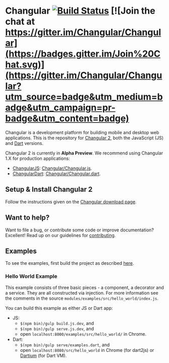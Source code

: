 Changular [![Build Status](https://travis-ci.org/Changular/Changular.svg?branch=master)](https://travis-ci.org/Changular/Changular) [![Join the chat at https://gitter.im/Changular/Changular](https://badges.gitter.im/Join%20Chat.svg)](https://gitter.im/Changular/Changular?utm_source=badge&utm_medium=badge&utm_campaign=pr-badge&utm_content=badge)
=========

Changular is a development platform for building mobile and desktop web applications. This is the
repository for [Changular 2][ng2], both the JavaScript (JS) and [Dart][dart] versions.

Changular 2 is currently in **Alpha Preview**. We recommend using Changular 1.X for production
applications:

* [ChangularJS][ngJS]: [Changular/Changular.js](http://github.com/Changular/Changular.js).
* [ChangularDart][ngDart]: [Changular/Changular.dart](http://github.com/Changular/Changular.dart).


## Setup & Install Changular 2

Follow the instructions given on the [Changular download page][download].


## Want to help?

Want to file a bug, or contribute some code or improve documentation?  Excellent! Read up on our
guidelines for [contributing][contributing].


## Examples

To see the examples, first build the project as described
[here](http://github.com/Changular/Changular/blob/master/DEVELOPER.md).

### Hello World Example

This example consists of three basic pieces - a component, a decorator and a
service.  They are all constructed via injection. For more information see the
comments in the source `modules/examples/src/hello_world/index.js`.

You can build this example as either JS or Dart app:

* JS:
  * `$(npm bin)/gulp build.js.dev`, and
  * `$(npm bin)/gulp serve.js.dev`, and
  * open `localhost:8000/examples/src/hello_world/` in Chrome.
* Dart:
  * `$(npm bin)/gulp serve/examples.dart`, and
  * open `localhost:8080/src/hello_world` in Chrome (for dart2js) or
    [Dartium][dartium] (for Dart VM).

[contributing]: http://github.com/Changular/Changular/blob/master/CONTRIBUTING.md
[dart]: http://www.dartlang.org
[dartium]: http://www.dartlang.org/tools/dartium
[download]: http://Changular.io/download
[ng2]: http://Changular.io
[ngDart]: http://Changulardart.org
[ngJS]: http://Changularjs.org
